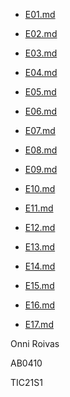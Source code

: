 - [E01.md](/documentation/E01.md)

- [E02.md](/documentation/E02.md)

- [E03.md](/documentation/E03.md)

- [E04.md](/documentation/E04.md)

- [E05.md](/documentation/E05.md)

- [E06.md](/documentation/E06.md)

- [E07.md](/documentation/E07.md)

- [E08.md](/documentation/E08.md)

- [E09.md](/documentation/E09.md)

- [E10.md](/documentation/E10.md)

- [E11.md](/documentation/E11.md)

- [E12.md](/documentation/E12.md)

- [E13.md](/documentation/E13.md)

- [E14.md](/documentation/E14.md)

- [E15.md](/documentation/E15.md)

- [E16.md](/documentation/E16.md)

- [E17.md](/documentation/E17.md)

Onni Roivas

AB0410

TIC21S1
